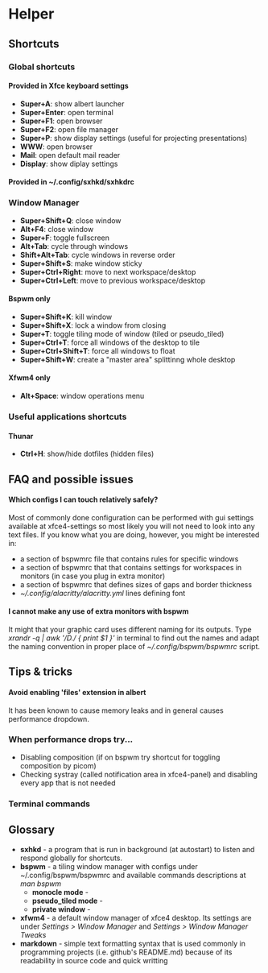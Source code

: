 Helper
======

Shortcuts
---------

### Global shortcuts

#### Provided in Xfce keyboard settings

- **Super+A**: show albert launcher
- **Super+Enter**: open terminal
- **Super+F1**: open browser
- **Super+F2**: open file manager
- **Super+P**: show display settings (useful for projecting presentations)
- **WWW**: open browser
- **Mail**: open default mail reader
- **Display**: show diplay settings

#### Provided in ~/.config/sxhkd/sxhkdrc

### Window Manager

- **Super+Shift+Q**: close window
- **Alt+F4**: close window
- **Super+F**: toggle fullscreen
- **Alt+Tab**: cycle through windows
- **Shift+Alt+Tab**: cycle windows in reverse order
- **Super+Shift+S**: make window sticky
- **Super+Ctrl+Right**: move to next workspace/desktop
- **Super+Ctrl+Left**: move to previous workspace/desktop

#### Bspwm only

- **Super+Shift+K**: kill window
- **Super+Shift+X**: lock a window from closing
- **Super+T**: toggle tiling mode of window (tiled or pseudo_tiled)
- **Super+Ctrl+T**: force all windows of the desktop to tile
- **Super+Ctrl+Shift+T**: force all windows to float
- **Super+Shift+W**: create a "master area" splittinng whole desktop

#### Xfwm4 only

- **Alt+Space**: window operations menu


### Useful applications shortcuts

#### Thunar
- **Ctrl+H**: show/hide dotfiles (hidden files)

FAQ and possible issues
-----------------------

#### Which configs I can touch relatively safely?
Most of commonly done configuration can be performed with gui settings available at xfce4-settings so most likely you will not need to look into any text files. If you know what you are doing, however, you might be interested in:
- a section of bspwmrc file that contains rules for specific windows
- a section of bspwmrc that that contains settings for workspaces in monitors (in case you plug in extra monitor)
- a section of bspwmrc that defines sizes of gaps and border thickness
- *~/.config/alacritty/alacritty.yml* lines defining font

#### I cannot make any use of extra monitors with bspwm
It might that your graphic card uses different naming for its outputs. Type *xrandr -q | awk  '/D./ { print $1 }'* in terminal to find out the names and adapt the naming convention in proper place of *~/.config/bspwm/bspwmrc* script. 

Tips & tricks
-------------

#### Avoid enabling 'files' extension in albert
It has been known to cause memory leaks and in general causes performance dropdown.

### When performance drops try...
- Disabling composition (if on bspwm try shortcut for toggling composition by picom)
- Checking systray (called notification area in xfce4-panel) and disabling every app that is not needed

### Terminal commands

Glossary
--------

- **sxhkd** - a program that is run in background (at autostart) to listen and respond globally for shortcuts.
- **bspwm** - a tiling window manager with configs under ~/.config/bspwm/bspwmrc and available commands descriptions at *man bspwm*
	- **monocle mode** -
	- **pseudo_tiled mode** -
	- **private window** -
- **xfwm4** - a default window manager of xfce4 desktop. Its settings are under *Settings > Window Manager* and *Settings > Window Manager Tweaks*
- **markdown** - simple text formatting syntax that is used commonly in programming projects (i.e. github's README.md) because of its readability in source code and quick writting

